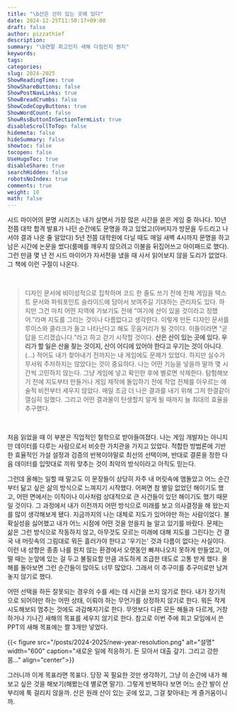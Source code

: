 ```yaml
---
title: "\b산은 산이 있는 곳에 있다"
date: 2024-12-25T11:50:17+09:00
draft: false
author: pizzathief
description:
summary: "\b연말 회고인지 새해 다짐인지 뭔지"
keywords:
tags:
categories:
slug: 2024-2025
ShowReadingTime: true
ShowShareButtons: false
ShowPostNavLinks: true
ShowBreadCrumbs: false
ShowCodeCopyButtons: true
ShowWordCount: false
ShowRssButtonInSectionTermList: true
disableScrollToTop: false
hidemeta: false
hideSummary: false
showtoc: false
tocopen: false
UseHugoToc: true
disableShare: true
searchHidden: false
robotsNoIndex: true
comments: true
weight: 10
math: false
---
```

시드 마이어의 문명 시리즈는 내가 살면서 가장 많은 시간을 쏟은 게임 중 하나다. 10년 전쯤 대학 합격 발표가 나던 순간에도 문명을 하고 있었고(아버지가 방문을 두드리고 나서야 결과 나온 줄 알았다) 5년 전쯤 대학원에 다닐 때도 매일 새벽 4시까지 문명을 하고 남은 시간에 논문을 썼다(룸메를 깨우지 않으려고 이불을 뒤집어쓰고 아이패드로 했다). 그런 만큼 몇 년 전 시드 마이어가 자서전을 냈을 때 사서 읽어보지 않을 도리가 없었다. 그 책에 이런 구절이 나온다.

<br>

> 디자인 문서에 비이성적으로 집착하며 코드 한 줄도 쓰기 전에 전체 게임을 텍스트 문서와 파워포인트 슬라이드에 담아서 보여주길 기대하는 관리자도 있다. 하지만 그건 마치 어떤 지역에 가보기도 전에 “여기에 산이 있을 것이라고 정했어.”라며 지도를 그리는 것이나 다름없다고 생각한다. 이렇게 만든 디자인 문서를 루이스와 클라크가 들고 나타난다고 해도 웃음거리가 될 것이다. 이들이라면 “곧 답을 드리겠습니다.”라고 하고 걷기 시작할 것이다. **산은 산이 있는 곳에 있다. 우리가 할 일은 산을 찾는 것이지, 산이 어디에 있어야 한다고 우기는 것이 아니다**. (...) 적어도 내가 찾아내기 전까지는 내 게임에도 문제가 있었다. 하지만 실수가 무서워 주저하지는 않았다는 것이 중요하다. 나는 어떤 기능을 넣을까 말까 몇 시간씩 고민하지 않는다. 그냥 게임에 넣고 확인한 후에 별로면 삭제한다. 탐험해보기 전에 지도부터 만들거나 게임 제작에 돌입하기 전에 작업 전체를 아우르는 예술적 비전부터 세우지 않았다. 매일 조금 더 나은 결과를 내기 위해 그저 한결같이 열심히 일했다. 그리고 어떤 결과물이 탄생할지 알게 될 때까지 늘 최대의 효율을 추구했다.

<br>


처음 읽었을 때 이 부분은 직업적인 철학으로 받아들여졌다. 나는 게임 개발자는 아니지만 데이터를 다루는 사람으로서 비슷한 가치관을 가지고 있었다. 적합한 방법론에 기반한 효율적인 가설 설정과 검증의 반복이야말로 최선의 선택이며, 반대로 결론을 정한 다음 데이터를 입맛대로 끼워 맞추는 것이 최악의 방식이라고 아직도 믿는다.

그런데 올해는 일할 때 말고도 이 문장들이 상당히 자주 내 머릿속에 맴돌았고 어느 순간부터 닮고 싶은 삶의 방식으로 느껴지기 시작했다. 어쩌면 참 별일 없었던 해이기도 했고, 어떤 면에서는 이직이나 이사처럼 상대적으로 큰 사건들이 있던 해이기도 했기 때문일 것이다. 그 과정에서 내가 이전까지 어떤 방식으로 미래를 보고 의사결정을 해 왔는지를 많이 생각해보게 됐다. 지금까지의 나는 대체로 지도가 있어야만 하는 사람이었다. 불확실성을 싫어했고 내가 어느 시점에 어떤 것을 얻을지 늘 알고 있기를 바랐다. 문제는 삶은 그런 방식으로 작동하지 않고, 아무것도 모르는 미래에 대해 지도를 그린다는 건 결국 내 머릿속의 그림대로 뭐든 흘러가야 한다고 '우기는' 것과 다름이 없다는 사실이다. 이런 내 성향은 종종 나를 원치 않는 환경에서 오랫동안 빠져나오지 못하게 만들었고, 어떨 때는 눈앞에 있는 걸 두고 불필요할 만큼 과도하게 조급한 태도로 고통 받게 했다. 올해를 돌아보면 그런 순간들이 많아도 너무 많았다. 그래서 이 추구미를 추구미로만 남겨놓지 않기로 했다.

 어떤 선택을 하든 잘못되는 경우의 수를 세는 데 시간을 쓰지 않기로 한다. 내가 장기적으로 되어야만 하는 어떤 상태, 이뤄야 하는 무언가를 상정하지 않기로 한다. 뭐든 작게 시도해보되 멈추는 것에도 과감해지기로 한다. 무엇보다 다른 모든 해들과 다르게, 거창하거나 기나긴 새해의 목표를 세우지 않기로 한다. 참고로 이번 주에 회고 모임에서 쓴 PPT의 새해 목표에는 짤 3개만 넣었다. 


{{< figure src="/posts/2024-2025/new-year-resolution.png" alt="설명" width="600" caption="새로운 일에 적응하기. 돈 모아서 대출 갚기. 그리고 강한 몸..." align="center">}}


그러니까 이게 목표라면 목표다. 당장 꼭 필요한 것만 생각하기, 그냥 이 순간에 내가 해보고 싶은 것을 해보기(해봤는데 별로면 말기). 그렇게 반복하다 보면 어느 순간 발이 산부리에 툭 걸리지 않을까. 산은 원래 산이 있는 곳에 있고, 그걸 찾아내는 게 즐거움이니까.

<br>
<br>